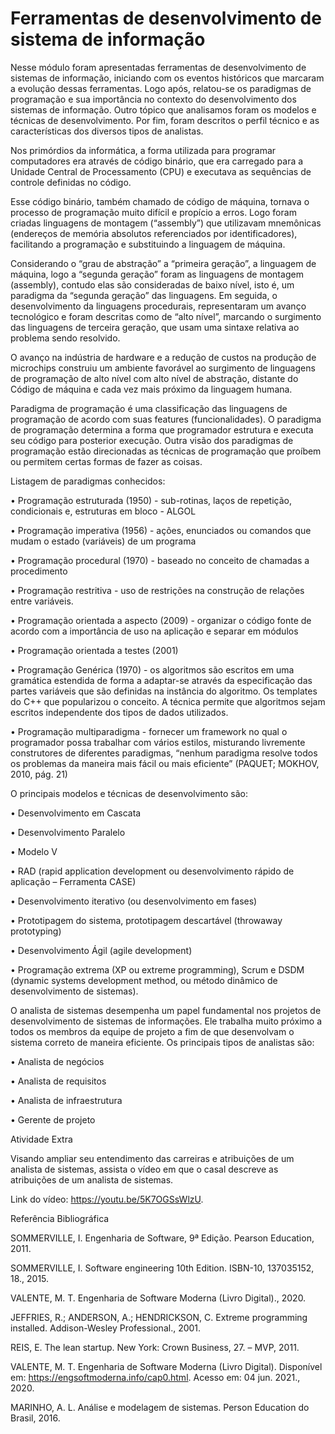 # Ferramentas de desenvolvimento de sistema de informação

Nesse módulo foram apresentadas ferramentas de desenvolvimento de sistemas de informação, iniciando com os eventos históricos que marcaram a evolução dessas ferramentas. Logo após, relatou-se os paradigmas de programação e sua importância no contexto do desenvolvimento dos sistemas de informação. Outro tópico que analisamos foram os modelos e técnicas de desenvolvimento. Por fim, foram descritos o perfil técnico e as características dos diversos tipos de analistas.

Nos primórdios da informática, a forma utilizada para programar computadores era através de código binário, que era carregado para a Unidade Central de Processamento (CPU) e executava as sequências de controle definidas no código.

Esse código binário, também chamado de código de máquina, tornava o processo de programação muito difícil e propício a erros. Logo foram criadas linguagens de montagem (“assembly”) que utilizavam mnemônicas (endereços de memória absolutos referenciados por identificadores), facilitando a programação e substituindo a linguagem de máquina. 

Considerando o “grau de abstração” a “primeira geração”, a linguagem de máquina, logo a “segunda geração” foram as linguagens de montagem (assembly),  contudo elas são consideradas de baixo nível, isto é, um paradigma da “segunda geração” das linguagens. Em seguida, o desenvolvimento da linguagens procedurais, representaram um avanço tecnológico e foram descritas como de “alto nível”, marcando o surgimento das linguagens de terceira geração, que usam uma sintaxe relativa ao problema sendo resolvido.

O avanço na indústria de hardware e a redução de custos na produção de microchips construiu um ambiente favorável ao surgimento de linguagens de programação de alto nível com alto nível de abstração, distante do Código de máquina e cada vez mais próximo da linguagem humana.

Paradigma de programação é uma classificação das linguagens de programação de acordo com suas features (funcionalidades). O paradigma de programação determina a forma que programador estrutura e executa seu código para posterior execução. Outra visão dos paradigmas de programação estão direcionadas as técnicas de programação que proíbem ou permitem certas formas de fazer as coisas.

Listagem de paradigmas conhecidos:

• Programação estruturada (1950) - sub-rotinas, laços de repetição, condicionais e, estruturas em bloco - ALGOL

• Programação imperativa (1956) - ações, enunciados ou comandos que mudam o estado (variáveis) de um programa

• Programação procedural (1970) - baseado no conceito de chamadas a procedimento

• Programação restritiva - uso de restrições na construção de relações entre variáveis.

• Programação orientada a aspecto (2009) - organizar o código fonte de acordo com a importância de uso na aplicação e separar em módulos

• Programação orientada a testes (2001)

• Programação Genérica (1970) - os algoritmos são escritos em uma gramática estendida de forma a adaptar-se através da especificação das partes variáveis que são definidas na instância do algoritmo. Os templates do C++ que popularizou o conceito. A técnica permite que algoritmos sejam escritos independente dos tipos de dados utilizados.

• Programação multiparadigma - fornecer um framework no qual o programador possa trabalhar com vários estilos, misturando livremente construtores de diferentes paradigmas, “nenhum paradigma resolve todos os problemas da maneira mais fácil ou mais eficiente” (PAQUET; MOKHOV, 2010, pág. 21)

 

O principais modelos e técnicas de desenvolvimento são:

• Desenvolvimento em Cascata 

• Desenvolvimento Paralelo

• Modelo V 

• RAD (rapid application development ou desenvolvimento rápido de aplicação – Ferramenta CASE)

• Desenvolvimento iterativo (ou desenvolvimento em fases)

• Prototipagem do sistema, prototipagem descartável (throwaway prototyping) 

• Desenvolvimento Ágil (agile development)

• Programação extrema (XP ou extreme programming), Scrum e DSDM (dynamic systems development method, ou método dinâmico de desenvolvimento de sistemas).

 

O analista de sistemas desempenha um papel fundamental nos projetos de desenvolvimento de sistemas de informações. Ele trabalha muito próximo a todos os membros da equipe de projeto a fim de que desenvolvam o sistema correto de maneira eficiente. Os principais tipos de analistas são:

• Analista de negócios

• Analista de requisitos

• Analista de infraestrutura

• Gerente de projeto

 

 

 

Atividade Extra

Visando ampliar seu entendimento das carreiras e atribuições de um analista de sistemas, assista o vídeo em que o casal descreve as atribuições de um analista de sistemas.

Link do vídeo: https://youtu.be/5K7OGSsWlzU.

 

 

 

Referência Bibliográfica

SOMMERVILLE, I. Engenharia de  Software, 9ª Edição. Pearson  Education, 2011.

SOMMERVILLE, I. Software engineering 10th Edition. ISBN-10, 137035152, 18., 2015.

VALENTE, M. T. Engenharia de Software Moderna (Livro Digital)., 2020.

JEFFRIES, R.; ANDERSON, A.; HENDRICKSON, C.  Extreme programming installed. Addison-Wesley Professional., 2001.

REIS, E. The lean startup. New York: Crown Business, 27.   – MVP, 2011.

VALENTE, M. T. Engenharia de Software Moderna (Livro Digital). Disponível em: <https://engsoftmoderna.info/cap0.html>. Acesso em: 04 jun. 2021., 2020.

MARINHO, A. L. Análise e modelagem de sistemas. Person Education do Brasil, 2016.